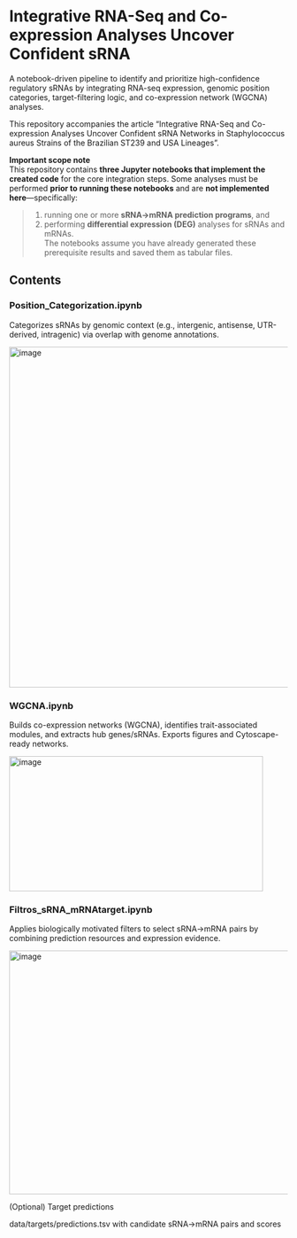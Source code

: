 # Integrative RNA-Seq and Co-expression Analyses Uncover Confident sRNA

A notebook-driven pipeline to identify and prioritize high-confidence regulatory sRNAs by integrating RNA-seq expression, genomic position categories, target-filtering logic, and co-expression network (WGCNA) analyses.

This repository accompanies the article “Integrative RNA-Seq and Co-expression Analyses Uncover Confident sRNA Networks in Staphylococcus aureus Strains of the Brazilian ST239 and USA Lineages”.

**Important scope note**  
This repository contains **three Jupyter notebooks that implement the created code** for the core integration steps. Some analyses must be performed **prior to running these notebooks** and are **not implemented here**—specifically:  
> 1) running one or more **sRNA→mRNA prediction programs**, and  
> 2) performing **differential expression (DEG)** analyses for sRNAs and mRNAs.  
> The notebooks assume you have already generated these prerequisite results and saved them as tabular files.

## Contents

### Position_Categorization.ipynb
Categorizes sRNAs by genomic context (e.g., intergenic, antisense, UTR-derived, intragenic) via overlap with genome annotations.

<img width="678" height="615" alt="image" src="https://github.com/user-attachments/assets/dbc7baf3-39d3-4336-bcd1-ba38865d0308" />

### WGCNA.ipynb
Builds co-expression networks (WGCNA), identifies trait-associated modules, and extracts hub genes/sRNAs. Exports figures and Cytoscape-ready networks.

<img width="459" height="244" alt="image" src="https://github.com/user-attachments/assets/94741eca-afff-47cd-b514-08dd81767ac3" />

### Filtros_sRNA_mRNAtarget.ipynb
Applies biologically motivated filters to select sRNA→mRNA pairs by combining prediction resources and expression evidence.

<img width="913" height="440" alt="image" src="https://github.com/user-attachments/assets/fec07b3b-7940-4e5a-b931-9b27616445b3" />


(Optional) Target predictions

data/targets/predictions.tsv with candidate sRNA→mRNA pairs and scores
